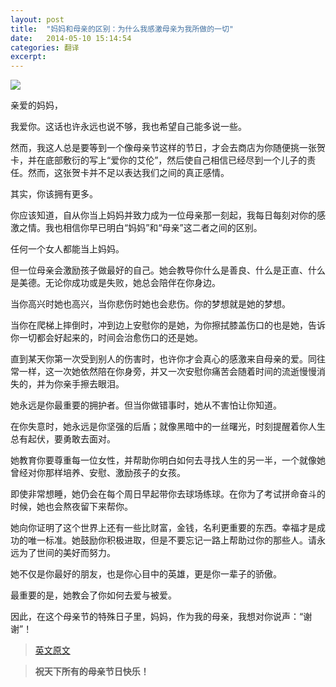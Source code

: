 ```yaml
---
layout: post
title:  "妈妈和母亲的区别：为什么我感激母亲为我所做的一切"
date:   2014-05-10 15:14:54
categories: 翻译
excerpt: 
---
```


![](http://comm-pic.qiniudn.com/The%20Difference%20Between%20A%20Mom%20And%20Mother:%20Why%20I%20Appreciate%20What%20My%20Mother%20Has%20Done%20For%20Mesecuredownload6.jpg)

亲爱的妈妈，

我爱你。这话也许永远也说不够，我也希望自己能多说一些。

然而，我这人总是要等到一个像母亲节这样的节日，才会去商店为你随便挑一张贺卡，并在底部敷衍的写上“爱你的艾伦”，然后使自己相信已经尽到一个儿子的责任。然而，这张贺卡并不足以表达我们之间的真正感情。

其实，你该拥有更多。

你应该知道，自从你当上妈妈并致力成为一位母亲那一刻起，我每日每刻对你的感激之情。我也相信你早已明白“妈妈”和“母亲”这二者之间的区别。

任何一个女人都能当上妈妈。

但一位母亲会激励孩子做最好的自己。她会教导你什么是善良、什么是正直、什么是美德。无论你成功或是失败，她总会陪伴在你身边。

当你高兴时她也高兴，当你悲伤时她也会悲伤。你的梦想就是她的梦想。

当你在爬梯上摔倒时，冲到边上安慰你的是她，为你擦拭膝盖伤口的也是她，告诉你一切都会好起来的，时间会治愈伤口的还是她。

直到某天你第一次受到别人的伤害时，也许你才会真心的感激来自母亲的爱。同往常一样，这一次她依然陪在你身旁，并又一次安慰你痛苦会随着时间的流逝慢慢消失的，并为你亲手擦去眼泪。

她永远是你最重要的拥护者。但当你做错事时，她从不害怕让你知道。

在你失意时，她永远是你坚强的后盾；就像黑暗中的一丝曙光，时刻提醒着你人生总有起伏，要勇敢去面对。

她教育你要尊重每一位女性，并帮助你明白如何去寻找人生的另一半，一个就像她曾经对你那样培养、安慰、激励孩子的女孩。

即使非常想睡，她仍会在每个周日早起带你去球场练球。在你为了考试拼命奋斗的时候，她也会熬夜留下来帮你。

她向你证明了这个世界上还有一些比财富，金钱，名利更重要的东西。幸福才是成功的唯一标准。她鼓励你积极进取，但是不要忘记一路上帮助过你的那些人。请永远为了世间的美好而努力。

她不仅是你最好的朋友，也是你心目中的英雄，更是你一辈子的骄傲。

最重要的是，她教会了你如何去爱与被爱。

因此，在这个母亲节的特殊日子里，妈妈，作为我的母亲，我想对你说声：“谢谢”！

>[英文原文](http://elitedaily.com/life/the-difference-between-a-mom-and-mother-why-i-appreciate-what-my-mother-has-done-for-me/590486/)

>**祝天下所有的母亲节日快乐！**